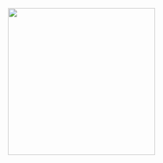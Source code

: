 <div id="header" align="center">
  <img src="https://media.giphy.com/media/wLNuW1tCKRiPmDV5Y4/giphy.gif" width="300" />
</div>

<!--
**Muhammad-Abdullah3/Muhammad-Abdullah3** is a ✨ _special_ ✨ repository because its `README.md` (this file) appears on your GitHub profile.
